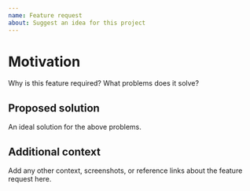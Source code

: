 ```yaml
---
name: Feature request
about: Suggest an idea for this project
---
```


# Motivation

Why is this feature required? What problems does it solve?

## Proposed solution

An ideal solution for the above problems.

## Additional context

Add any other context, screenshots, or reference links about the feature request here.
